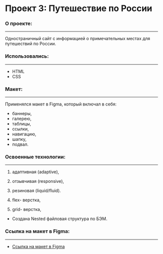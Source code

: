# Проект 3: Путешествие по России

### О проекте:
------ 

Одностраничный сайт с информацией о примечательных местах для путешествий по России.

### Использовались: 
------ 

* HTML
* CSS

### Макет:
------ 

Применялся макет в Figma, который включал в себя:

* баннеры,
* галерею,
* таблицы,
* ссылки,
* навигацию,
* шапку, 
* подвал.

### Освоенные технологии:
------ 

1. адаптивная (adaptive),
2. отзывчивая (responsive), 
3. резиновая (liquid/fluid).

4. flex- верстка,
5. grid- верстка,
* Создана Nested файловая структура по БЭМ.

### Ссылка на макет в Figma: 
------ 

* [Ссылка на макет в Figma](https://www.figma.com/file/5S2WSbEFL6awjVWJ0NWL8Q/Sprint-3_-Russia-_-desktop-mobile?node-id=28503%3A0)
